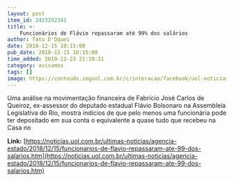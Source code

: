 ```yaml
---
layout: post
item_id: 2423292341
title: >-
    Funcionários de Flávio repassaram até 99% dos salários
author: Tatu D'Oquei
date: 2018-12-15 10:15:00
pub_date: 2018-12-15 10:15:00
time_added: 2019-12-23 21:19:31
category: avisamos
tags: []
image: https://conteudo.imguol.com.br/c/interacao/facebook/uol-noticias-600px.jpg
---
```


Uma análise na movimentação financeira de Fabrício José Carlos de Queiroz, ex-assessor do deputado estadual Flávio Bolsonaro na Assembleia Legislativa do Rio, mostra indícios de que pelo menos uma funcionária pode ter depositado em sua conta o equivalente a quase tudo que recebeu na Casa no

**Link:** [https://noticias.uol.com.br/ultimas-noticias/agencia-estado/2018/12/15/funcionarios-de-flavio-repassaram-ate-99-dos-salarios.htm](https://noticias.uol.com.br/ultimas-noticias/agencia-estado/2018/12/15/funcionarios-de-flavio-repassaram-ate-99-dos-salarios.htm)

